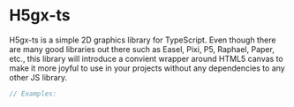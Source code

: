 # H5gx-ts

H5gx-ts is a simple 2D graphics library for TypeScript. 
Even though there are many good libraries out there such as Easel, Pixi, P5,  Raphael, Paper, etc., this library 
will introduce a convient wrapper around HTML5 canvas to make it more joyful to use in your projects without any 
dependencies to any other JS library.

```typescript
// Examples:

```

